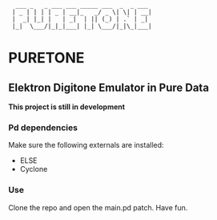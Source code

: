 ```text
  ___ _   _ ___ ___ _____ ___  _  _ ___
 | _ | | | | _ | __|_   _/ _ \| \| | __|
 |  _| |_| |   | _|  | || (_) | .` | _|
 |_|  \___/|_|_|___| |_| \___/|_|\_|___|
```

# PURETONE
## Elektron Digitone Emulator in Pure Data

**This project is still in development**

### Pd dependencies
Make sure the following externals are installed:
- ELSE
- Cyclone

### Use
Clone the repo and open the main.pd patch. Have fun.
